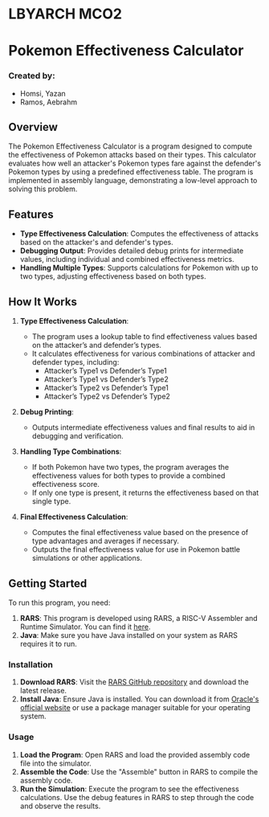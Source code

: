 # LBYARCH MCO2
# Pokemon Effectiveness Calculator
### Created by:
- Homsi, Yazan
- Ramos, Aebrahm

## Overview

The Pokemon Effectiveness Calculator is a program designed to compute the effectiveness of Pokemon attacks based on their types. This calculator evaluates how well an attacker's Pokemon types fare against the defender's Pokemon types by using a predefined effectiveness table. The program is implemented in assembly language, demonstrating a low-level approach to solving this problem.

## Features

- **Type Effectiveness Calculation**: Computes the effectiveness of attacks based on the attacker's and defender's types.
- **Debugging Output**: Provides detailed debug prints for intermediate values, including individual and combined effectiveness metrics.
- **Handling Multiple Types**: Supports calculations for Pokemon with up to two types, adjusting effectiveness based on both types.

## How It Works

1. **Type Effectiveness Calculation**:
   - The program uses a lookup table to find effectiveness values based on the attacker’s and defender’s types.
   - It calculates effectiveness for various combinations of attacker and defender types, including:
     - Attacker’s Type1 vs Defender’s Type1
     - Attacker’s Type1 vs Defender’s Type2
     - Attacker’s Type2 vs Defender’s Type1
     - Attacker’s Type2 vs Defender’s Type2

2. **Debug Printing**:
   - Outputs intermediate effectiveness values and final results to aid in debugging and verification.

3. **Handling Type Combinations**:
   - If both Pokemon have two types, the program averages the effectiveness values for both types to provide a combined effectiveness score.
   - If only one type is present, it returns the effectiveness based on that single type.

4. **Final Effectiveness Calculation**:
   - Computes the final effectiveness value based on the presence of type advantages and averages if necessary.
   - Outputs the final effectiveness value for use in Pokemon battle simulations or other applications.

## Getting Started

To run this program, you need:

1. **RARS**: This program is developed using RARS, a RISC-V Assembler and Runtime Simulator. You can find it [here](https://github.com/TheThirdOne/rars).
2. **Java**: Make sure you have Java installed on your system as RARS requires it to run.

### Installation

1. **Download RARS**: Visit the [RARS GitHub repository](https://github.com/TheThirdOne/rars) and download the latest release.
2. **Install Java**: Ensure Java is installed. You can download it from [Oracle's official website](https://www.oracle.com/java/technologies/javase-downloads.html) or use a package manager suitable for your operating system.

### Usage

1. **Load the Program**: Open RARS and load the provided assembly code file into the simulator.
2. **Assemble the Code**: Use the "Assemble" button in RARS to compile the assembly code.
3. **Run the Simulation**: Execute the program to see the effectiveness calculations. Use the debug features in RARS to step through the code and observe the results.